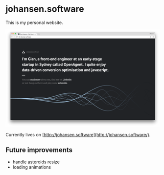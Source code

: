 # johansen.software

This is my personal website.

![johansen.software](https://raw.githubusercontent.com/gianjohansen/gianjohansen.github.io/master/assets/img/johansen-software.png)

Currently lives on [http://johansen.software](http://johansen.software/).

## Future improvements

- handle asteroids resize
- loading animations

